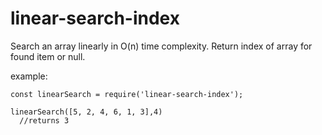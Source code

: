 # linear-search-index

Search an array linearly in O(n) time complexity. Return index of array for found item or null.

example:

```
const linearSearch = require('linear-search-index');

linearSearch([5, 2, 4, 6, 1, 3],4)
  //returns 3
```
